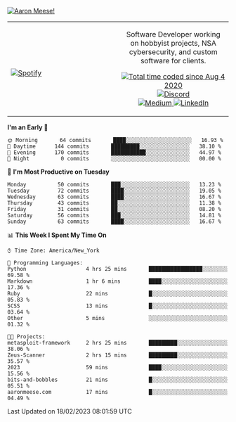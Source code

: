 [![Aaron Meese!](https://user-images.githubusercontent.com/17814535/88975338-a2aabf00-d27f-11ea-963f-8a19608716b4.png)](https://github.com/ajmeese7/readme-ascii "README ASCII")

<!-- Modified from project here: https://github.com/novatorem/novatorem -->
<table width="100%">
  <tr>
  <td width="50%">

&nbsp; <br> [![Spotify](https://ajmeese7.vercel.app/api/spotify)](https://open.spotify.com/user/ajmeese)

  </td>
  <td width="50%">
    <p align="center">
    Software Developer working on hobbyist projects, NSA cybersecurity, and custom software for clients.
    </p>
    <p align="center">
      <a href="https://wakatime.com/@f726891d-3b02-46cd-9b60-e8c59f9e2b14">
        <img src="https://wakatime.com/badge/user/f726891d-3b02-46cd-9b60-e8c59f9e2b14.svg" alt="Total time coded since Aug 4 2020" title="WakaTime" />
      </a>
      <a href="http://link.aaronmeese.com/discord">
        <img src="https://img.shields.io/badge/discord-ajmeese7%234835-369?style=flat-square&logo=discord&logoColor=white&color=purple" alt="Discord" title="Discord">
      </a>
      <br />
      <a href="https://link.aaronmeese.com/medium">
        <img src="https://img.shields.io/badge/medium-ajmeese7-1DB954?style=flat-square&logo=medium&logoColor=white" alt="Medium" title="Medium">
      </a>
      <a href="https://link.aaronmeese.com/linkedin">
        <img src="https://img.shields.io/badge/linkedIn-aaronmeese-1DB954?style=flat-square&logo=linkedin&logoColor=white&color=blue" alt="LinkedIn" title="LinkedIn">
      </a>
    </p>
  </td>

</table>

[//]: <> (The `&nbsp;` is to have Aphelion take up more space)

<!--START_SECTION:waka-->
**I'm an Early 🐤** 

```text
🌞 Morning       64 commits       ████░░░░░░░░░░░░░░░░░░░░░   16.93 % 
🌆 Daytime      144 commits       █████████░░░░░░░░░░░░░░░░   38.10 % 
🌃 Evening      170 commits       ███████████░░░░░░░░░░░░░░   44.97 % 
🌙 Night          0 commits       ░░░░░░░░░░░░░░░░░░░░░░░░░   00.00 % 

```
📅 **I'm Most Productive on Tuesday** 

```text
Monday          50 commits       ███░░░░░░░░░░░░░░░░░░░░░░   13.23 % 
Tuesday         72 commits       ████░░░░░░░░░░░░░░░░░░░░░   19.05 % 
Wednesday       63 commits       ████░░░░░░░░░░░░░░░░░░░░░   16.67 % 
Thursday        43 commits       ██░░░░░░░░░░░░░░░░░░░░░░░   11.38 % 
Friday          31 commits       ██░░░░░░░░░░░░░░░░░░░░░░░   08.20 % 
Saturday        56 commits       ███░░░░░░░░░░░░░░░░░░░░░░   14.81 % 
Sunday          63 commits       ████░░░░░░░░░░░░░░░░░░░░░   16.67 % 

```


📊 **This Week I Spent My Time On** 

```text
⌚︎ Time Zone: America/New_York

💬 Programming Languages: 
Python                   4 hrs 25 mins       █████████████████░░░░░░░░   69.58 % 
Markdown                 1 hr 6 mins         ████░░░░░░░░░░░░░░░░░░░░░   17.36 % 
Ruby                     22 mins             █░░░░░░░░░░░░░░░░░░░░░░░░   05.83 % 
SCSS                     13 mins             █░░░░░░░░░░░░░░░░░░░░░░░░   03.64 % 
Other                    5 mins              ░░░░░░░░░░░░░░░░░░░░░░░░░   01.32 % 

🐱‍💻 Projects: 
metasploit-framework     2 hrs 25 mins       █████████░░░░░░░░░░░░░░░░   38.06 % 
Zeus-Scanner             2 hrs 15 mins       █████████░░░░░░░░░░░░░░░░   35.57 % 
2023                     59 mins             ████░░░░░░░░░░░░░░░░░░░░░   15.56 % 
bits-and-bobbles         21 mins             █░░░░░░░░░░░░░░░░░░░░░░░░   05.51 % 
aaronmeese.com           17 mins             █░░░░░░░░░░░░░░░░░░░░░░░░   04.49 % 

```


 Last Updated on 18/02/2023 08:01:59 UTC
<!--END_SECTION:waka-->
